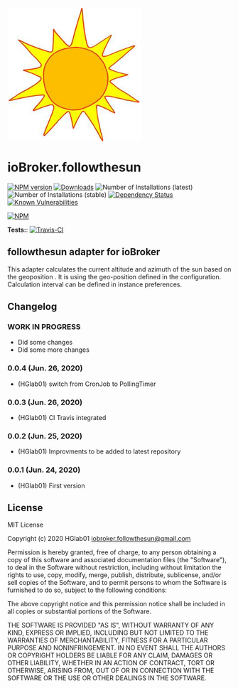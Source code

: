 ![Logo](admin/followthesun.png)
# ioBroker.followthesun

[![NPM version](http://img.shields.io/npm/v/iobroker.followthesun.svg)](https://www.npmjs.com/package/iobroker.followthesun)
[![Downloads](https://img.shields.io/npm/dm/iobroker.followthesun.svg)](https://www.npmjs.com/package/iobroker.followthesun)
![Number of Installations (latest)](http://iobroker.live/badges/followthesun-installed.svg)
![Number of Installations (stable)](http://iobroker.live/badges/followthesun-stable.svg)
[![Dependency Status](https://img.shields.io/david/HGlab01/iobroker.followthesun.svg)](https://david-dm.org/HGlab01/iobroker.followthesun)
[![Known Vulnerabilities](https://snyk.io/test/github/HGlab01/ioBroker.followthesun/badge.svg)](https://snyk.io/test/github/HGlab01/ioBroker.followthesun)

[![NPM](https://nodei.co/npm/iobroker.followthesun.png?downloads=true)](https://nodei.co/npm/iobroker.followthesun/)

**Tests:**: [![Travis-CI](http://img.shields.io/travis/HGlab01/ioBroker.followthesun/master.svg)](https://travis-ci.org/HGlab01/ioBroker.followthesun)

## followthesun adapter for ioBroker

This adapter calculates the current altitude and azimuth of the sun based on the geoposition .
It is using the geo-position defined in the configuration. Calculation interval can be defined in instance preferences.

## Changelog
<!--
    Placeholder for the next version (at the beginning of the line):
    ## __WORK IN PROGRESS__
-->

### __WORK IN PROGRESS__
* Did some changes
* Did some more changes

### 0.0.4 (Jun. 26, 2020)
* (HGlab01) switch from CronJob to PollingTimer

### 0.0.3 (Jun. 26, 2020)
* (HGlab01) CI Travis integrated 

### 0.0.2 (Jun. 25, 2020)
* (HGlab01) Improvments to be added to latest repository

### 0.0.1 (Jun. 24, 2020)
* (HGlab01) First version

## License
MIT License

Copyright (c) 2020 HGlab01 <iobroker.followthesun@gmail.com>

Permission is hereby granted, free of charge, to any person obtaining a copy
of this software and associated documentation files (the "Software"), to deal
in the Software without restriction, including without limitation the rights
to use, copy, modify, merge, publish, distribute, sublicense, and/or sell
copies of the Software, and to permit persons to whom the Software is
furnished to do so, subject to the following conditions:

The above copyright notice and this permission notice shall be included in all
copies or substantial portions of the Software.

THE SOFTWARE IS PROVIDED "AS IS", WITHOUT WARRANTY OF ANY KIND, EXPRESS OR
IMPLIED, INCLUDING BUT NOT LIMITED TO THE WARRANTIES OF MERCHANTABILITY,
FITNESS FOR A PARTICULAR PURPOSE AND NONINFRINGEMENT. IN NO EVENT SHALL THE
AUTHORS OR COPYRIGHT HOLDERS BE LIABLE FOR ANY CLAIM, DAMAGES OR OTHER
LIABILITY, WHETHER IN AN ACTION OF CONTRACT, TORT OR OTHERWISE, ARISING FROM,
OUT OF OR IN CONNECTION WITH THE SOFTWARE OR THE USE OR OTHER DEALINGS IN THE
SOFTWARE.
